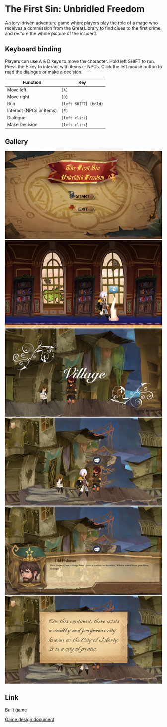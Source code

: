 
# The First Sin: Unbridled Freedom

A story-driven adventure game where players play the role of a mage who receives a commission from the Great Library to find clues to the first crime and restore the whole picture of the incident. 

## Keyboard binding

Players can use A & D keys to move the character. Hold left SHIFT to run. Press the E key to interact with items or NPCs. Click the left mouse button to read the dialogue or make a decision.

| Function             | Key                      |
|----------------------|--------------------------|
| Move left            | `[A]`                    |
| Move right           | `[D]`                    |
| Run                  | `[left SHIFT] (hold)`    |
| Interact (NPCs or items)  | `[E]`               |
| Dialogue             | `[left click]`           |
| Make Decision        | `[left click]`           |


## Gallery

<img src="./image/1.png">
<img src="./image/2.png">
<img src="./image/3.png">
<img src="./image/4.png">
<img src="./image/5.png">
<img src="./image/6.png">

## Link

[Built game](https://drive.google.com/file/d/1qVe644oVSEeSZUZP03JoE6LWc_3q5DLh/view?usp=sharing)

[Game design document](https://docs.google.com/document/d/1NQsBrHWspkhTFnu43fqJgJPE1kl7MZ75618H0L9kqIg/edit?usp=sharing)
